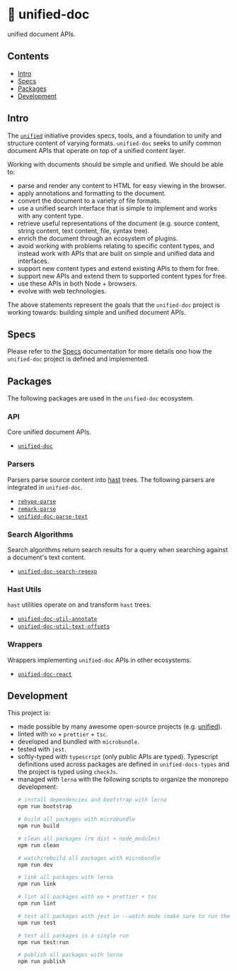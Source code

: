 # 📄 unified-doc
unified document APIs.

## Contents
- [Intro](#intro)
- [Specs](#specs)
- [Packages](#packages)
- [Development](#development)

## Intro
The [`unified`][unified] initiative provides specs, tools, and a foundation to unify and structure content of varying formats.  `unified-doc` seeks to unify common document APIs that operate on top of a unified content layer.

Working with documents should be simple and unified.  We should be able to:
- parse and render any content to HTML for easy viewing in the browser.
- apply annotations and formatting to the document.
- convert the document to a variety of file formats.
- use a unified search interface that is simple to implement and works with any content type.
- retrieve useful representations of the document (e.g. source content, string content, text content, file, syntax tree).
- enrich the document through an ecosystem of plugins.
- avoid working with problems relating to specific content types, and instead work with APIs that are built on simple and unified data and interfaces.
- support new content types and extend existing APIs to them for free.
- support new APIs and extend them to supported content types for free.
- use these APIs in both Node + browsers.
- evolve with web technologies.

The above statements represent the goals that the `unified-doc` project is working towards: building simple and unified document APIs.

## Specs
Please refer to the [Specs](./specs.md) documentation for more details ono how the `unified-doc` project is defined and implemented.

## Packages
The following packages are used in the `unified-doc` ecosystem.

### API
Core unified document APIs.
- [`unified-doc`][unified-doc]

### Parsers
Parsers parse source content into [hast][hast] trees.  The following parsers are integrated in `unified-doc`.
- [`rehype-parse`][rehype-parse]
- [`remark-parse`][remark-parse]
- [`unified-doc-parse-text`][unified-doc-parse-text]

### Search Algorithms
Search algorithms return search results for a query when searching against a document's text content.
- [`unified-doc-search-regexp`][unified-doc-search-regexp]

### Hast Utils
`hast` utilities operate on and transform `hast` trees.
- [`unified-doc-util-annotate`][unified-doc-util-annotate]
- [`unified-doc-util-text-offsets`][unified-doc-util-text-offsets]

### Wrappers
Wrappers implementing `unified-doc` APIs in other ecosystems.
- [`unified-doc-react`][unified-doc-react]

## Development
This project is:
- made possible by many awesome open-source projects (e.g. [unified][unified]).
- linted with `xo` + `prettier` + `tsc`.
- developed and bundled with `microbundle`.
- tested with `jest`.
- softly-typed with `typescript` (only public APIs are typed).  Typescript definitions used across packages are defined in `unified-docs-types` and the project is typed using `checkJs`.
- managed with `lerna` with the following scripts to organize the monorepo development:
  ```sh
  # install dependencies and bootstrap with lerna
  npm run bootstrap

  # build all packages with microbundle
  npm run build

  # clean all packages (rm dist + node_modules)
  npm run clean

  # watch/rebuild all packages with microbundle
  npm run dev

  # link all packages with lerna
  npm run link

  # lint all packages with xo + prettier + tsc
  npm run lint

  # test all packages with jest in --watch mode (make sure to run the 'dev' script)
  npm run test

  # test all packages in a single run
  npm run test:run

  # publish all packages with lerna
  npm run publish
  ```

<!-- Links -->
[hast]: https://github.com/syntax-tree/hast
[rehype]: https://github.com/rehypejs/rehype
[rehype-parse]: https://github.com/rehypejs/rehype/tree/master/packages/rehype-parse
[remark-parse]: https://github.com/remarkjs/remark/tree/master/packages/remark-parse
[unified]: https://github.com/unifiedjs
[unified-doc]: https://github.com/unified-doc/unified-doc/tree/master/packages/unified-doc
[unified-doc-parse-text]: https://github.com/unified-doc/unified-doc/tree/master/packages/unified-doc-parse-text
[unified-doc-react]: https://github.com/unified-doc/unified-doc-react
[unified-doc-search-regexp]: https://github.com/unified-doc/unified-doc/tree/master/packages/unified-doc-search-regexp
[unified-doc-util-annotate]: https://github.com/unified-doc/unified-doc/tree/master/packages/unified-doc-util-annotate
[unified-doc-util-text-offsets]: https://github.com/unified-doc/unified-doc/tree/master/packages/unified-doc-util-text-offsets

